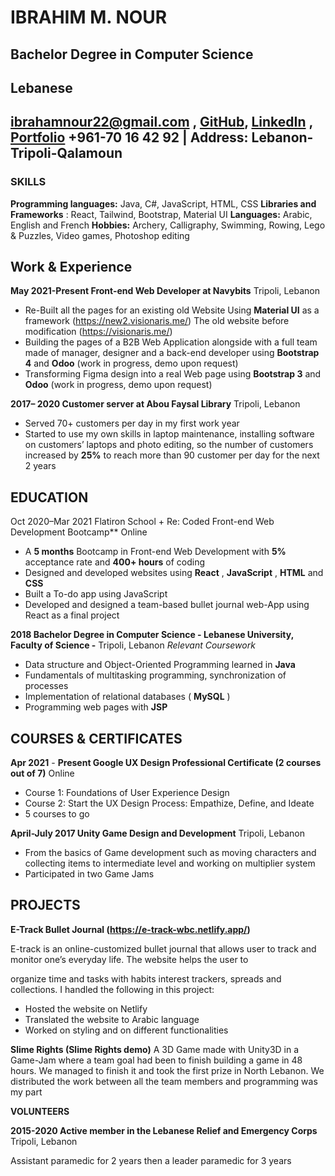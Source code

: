 # IBRAHIM M. NOUR

## Bachelor Degree in Computer Science

## Lebanese

## ibrahamnour22@gmail.com , [GitHub](https://github.com/Nourcova), [LinkedIn](https://www.linkedin.com/in/ibra-nour/) , [Portfolio](https://ibrahimnour-portfolio.web.app) +961-70 16 42 92 | Address: Lebanon-Tripoli-Qalamoun

### SKILLS

**Programming languages:** Java, C#, JavaScript, HTML, CSS
**Libraries and Frameworks** : React, Tailwind, Bootstrap, Material UI
**Languages:** Arabic, English and French
**Hobbies:** Archery, Calligraphy, Swimming, Rowing, Lego & Puzzles, Video games, Photoshop editing

## Work & Experience

**May 2021-Present Front-end Web Developer at Navybits** Tripoli, Lebanon

- Re-Built all the pages for an existing old Website Using **Material UI** as a framework (https://new2.visionaris.me/)
    The old website before modification (https://visionaris.me/)
- Building the pages of a B2B Web Application alongside with a full team made of manager, designer and a back-end developer
    using **Bootstrap 4** and **Odoo** (work in progress, demo upon request)
- Transforming Figma design into a real Web page using **Bootstrap 3** and **Odoo** (work in progress, demo upon request)

**2017– 2020 Customer server at Abou Faysal Library** Tripoli, Lebanon

- Served 70+ customers per day in my first work year
- Started to use my own skills in laptop maintenance, installing software on customers’ laptops and photo editing, so the number of
    customers increased by **25%** to reach more than 90 customer per day for the next 2 years

## EDUCATION
Oct 2020–Mar 2021 Flatiron School + Re: Coded Front-end Web Development Bootcamp** Online

- A **5 months** Bootcamp in Front-end Web Development with **5%** acceptance rate and **400+ hours** of coding
- Designed and developed websites using **React** , **JavaScript** , **HTML** and **CSS**
- Built a To-do app using JavaScript
- Developed and designed a team-based bullet journal web-App using React as a final project

**2018 Bachelor Degree in Computer Science - Lebanese University, Faculty of Science -** Tripoli, Lebanon
_Relevant Coursework_

- Data structure and Object-Oriented Programming learned in **Java**
- Fundamentals of multitasking programming, synchronization of processes
- Implementation of relational databases ( **MySQL** )
- Programming web pages with **JSP**

## COURSES & CERTIFICATES

**Apr 2021** - **Present Google UX Design Professional Certificate (2 courses out of 7)** Online

- Course 1: Foundations of User Experience Design
- Course 2: Start the UX Design Process: Empathize, Define, and Ideate
- 5 courses to go

**April-July 2017 Unity Game Design and Development** Tripoli, Lebanon

- From the basics of Game development such as moving characters and collecting items to intermediate level and working on
    multiplier system
- Participated in two Game Jams

## PROJECTS

**E-Track Bullet Journal (https://e-track-wbc.netlify.app/)**

 E-track is an online-customized bullet journal that allows user to track and monitor one’s everyday life. The website helps the user to

organize time and tasks with habits interest trackers, spreads and collections. I handled the following in this project:

- Hosted the website on Netlify
- Translated the website to Arabic language
- Worked on styling and on different functionalities

**Slime Rights (Slime Rights demo)**
A 3D Game made with Unity3D in a Game-Jam where a team goal had been to finish building a game in 48 hours. We managed to finish it
and took the first prize in North Lebanon. We distributed the work between all the team members and programming was my part

**VOLUNTEERS**

**2015-2020 Active member in the Lebanese Relief and Emergency Corps** Tripoli, Lebanon

Assistant paramedic for 2 years then a leader paramedic for 3 years


